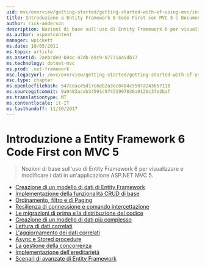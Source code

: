 ```yaml
---
uid: mvc/overview/getting-started/getting-started-with-ef-using-mvc/index
title: Introduzione a Entity Framework 6 Code First con MVC 5 | Documenti Microsoft
author: rick-anderson
description: Nozioni di base sull'uso di Entity Framework 6 per visualizzare e modificare i dati in un'applicazione ASP.NET MVC 5.
ms.author: aspnetcontent
manager: wpickett
ms.date: 10/05/2011
ms.topic: article
ms.assetid: 2aebcde0-b04c-47db-b9c9-077714a5db77
ms.technology: dotnet-mvc
ms.prod: .net-framework
msc.legacyurl: /mvc/overview/getting-started/getting-started-with-ef-using-mvc
msc.type: chapter
ms.openlocfilehash: 547ceac45d17c6eb2a3dc8404c5507a243657118
ms.sourcegitcommit: 9a9483aceb34591c97451997036a9120c3fe2baf
ms.translationtype: MT
ms.contentlocale: it-IT
ms.lasthandoff: 11/10/2017
---
```

<a name="getting-started-with-entity-framework-6-code-first-using-mvc-5"></a>Introduzione a Entity Framework 6 Code First con MVC 5
====================
> Nozioni di base sull'uso di Entity Framework 6 per visualizzare e modificare i dati in un'applicazione ASP.NET MVC 5.


- [Creazione di un modello di dati di Entity Framework](creating-an-entity-framework-data-model-for-an-asp-net-mvc-application.md)
- [Implementazione della funzionalità CRUD di base](implementing-basic-crud-functionality-with-the-entity-framework-in-asp-net-mvc-application.md)
- [Ordinamento, filtro e di Paging](sorting-filtering-and-paging-with-the-entity-framework-in-an-asp-net-mvc-application.md)
- [Resilienza di connessione e comando intercettazione](connection-resiliency-and-command-interception-with-the-entity-framework-in-an-asp-net-mvc-application.md)
- [Le migrazioni di prima e la distribuzione del codice](migrations-and-deployment-with-the-entity-framework-in-an-asp-net-mvc-application.md)
- [Creazione di un modello di dati più complesso](creating-a-more-complex-data-model-for-an-asp-net-mvc-application.md)
- [Lettura di dati correlati](reading-related-data-with-the-entity-framework-in-an-asp-net-mvc-application.md)
- [L'aggiornamento dei dati correlati](updating-related-data-with-the-entity-framework-in-an-asp-net-mvc-application.md)
- [Async e Stored procedure](async-and-stored-procedures-with-the-entity-framework-in-an-asp-net-mvc-application.md)
- [La gestione della concorrenza](handling-concurrency-with-the-entity-framework-in-an-asp-net-mvc-application.md)
- [Implementazione dell'ereditarietà](implementing-inheritance-with-the-entity-framework-in-an-asp-net-mvc-application.md)
- [Scenari di avanzate di Entity Framework](advanced-entity-framework-scenarios-for-an-mvc-web-application.md)
